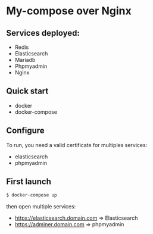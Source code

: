 My-compose over Nginx
==============

## Services deployed:

- Redis
- Elasticsearch
- Mariadb
- Phpmyadmin
- Nginx

## Quick start

- docker
- docker-compose

## Configure

To run, you need a valid certificate for multiples services:
- elasticsearch
- phpmyadmin

## First launch

```bash
$ docker-compose up
```
then open multiple services:
- https://elasticsearch.domain.com => Elasticsearch
- https://adminer.domain.com => phpmyadmin
